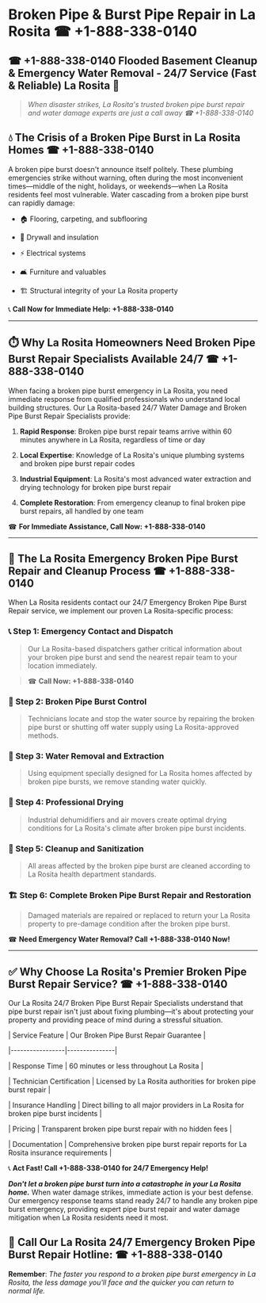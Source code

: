 # Broken Pipe & Burst Pipe Repair in La Rosita ☎ +1-888-338-0140  
## ☎ +1-888-338-0140 Flooded Basement Cleanup & Emergency Water Removal - 24/7 Service (Fast & Reliable) La Rosita 🚨  

> *When disaster strikes, La Rosita's trusted broken pipe burst repair and water damage experts are just a call away ☎ +1-888-338-0140*  

## 💧 The Crisis of a Broken Pipe Burst in La Rosita Homes ☎ +1-888-338-0140  

A broken pipe burst doesn't announce itself politely. These plumbing emergencies strike without warning, often during the most inconvenient times—middle of the night, holidays, or weekends—when La Rosita residents feel most vulnerable. Water cascading from a broken pipe burst can rapidly damage:  

* 🏠 Flooring, carpeting, and subflooring  
* 🧱 Drywall and insulation  
* ⚡ Electrical systems  
* 🛋️ Furniture and valuables  
* 🏗️ Structural integrity of your La Rosita property  

📞 **Call Now for Immediate Help: +1-888-338-0140**  

---  

## ⏱️ Why La Rosita Homeowners Need Broken Pipe Burst Repair Specialists Available 24/7 ☎ +1-888-338-0140  

When facing a broken pipe burst emergency in La Rosita, you need immediate response from qualified professionals who understand local building structures. Our La Rosita-based 24/7 Water Damage and Broken Pipe Burst Repair Specialists provide:  

1. **Rapid Response**: Broken pipe burst repair teams arrive within 60 minutes anywhere in La Rosita, regardless of time or day  
2. **Local Expertise**: Knowledge of La Rosita's unique plumbing systems and broken pipe burst repair codes  
3. **Industrial Equipment**: La Rosita's most advanced water extraction and drying technology for broken pipe burst repair  
4. **Complete Restoration**: From emergency cleanup to final broken pipe burst repairs, all handled by one team  

☎ **For Immediate Assistance, Call Now: +1-888-338-0140**  

---  

## 🔧 The La Rosita Emergency Broken Pipe Burst Repair and Cleanup Process ☎ +1-888-338-0140  

When La Rosita residents contact our 24/7 Emergency Broken Pipe Burst Repair service, we implement our proven La Rosita-specific process:  

### 📞 Step 1: Emergency Contact and Dispatch  
> Our La Rosita-based dispatchers gather critical information about your broken pipe burst and send the nearest repair team to your location immediately.  
> ☎ **Call Now: +1-888-338-0140**  

### 🚿 Step 2: Broken Pipe Burst Control  
> Technicians locate and stop the water source by repairing the broken pipe burst or shutting off water supply using La Rosita-approved methods.  

### 🌊 Step 3: Water Removal and Extraction  
> Using equipment specially designed for La Rosita homes affected by broken pipe bursts, we remove standing water quickly.  

### 💨 Step 4: Professional Drying  
> Industrial dehumidifiers and air movers create optimal drying conditions for La Rosita's climate after broken pipe burst incidents.  

### 🧼 Step 5: Cleanup and Sanitization  
> All areas affected by the broken pipe burst are cleaned according to La Rosita health department standards.  

### 🏗️ Step 6: Complete Broken Pipe Burst Repair and Restoration  
> Damaged materials are repaired or replaced to return your La Rosita property to pre-damage condition after the broken pipe burst.  

☎ **Need Emergency Water Removal? Call +1-888-338-0140 Now!**  

---  

## ✅ Why Choose La Rosita's Premier Broken Pipe Burst Repair Service? ☎ +1-888-338-0140  

Our La Rosita 24/7 Broken Pipe Burst Repair Specialists understand that pipe burst repair isn't just about fixing plumbing—it's about protecting your property and providing peace of mind during a stressful situation.  

| Service Feature | Our Broken Pipe Burst Repair Guarantee |  
|-----------------|---------------|  
| Response Time | 60 minutes or less throughout La Rosita |  
| Technician Certification | Licensed by La Rosita authorities for broken pipe burst repair |  
| Insurance Handling | Direct billing to all major providers in La Rosita for broken pipe burst incidents |  
| Pricing | Transparent broken pipe burst repair with no hidden fees |  
| Documentation | Comprehensive broken pipe burst repair reports for La Rosita insurance requirements |  

📞 **Act Fast! Call +1-888-338-0140 for 24/7 Emergency Help!**  

***Don't let a broken pipe burst turn into a catastrophe in your La Rosita home.*** When water damage strikes, immediate action is your best defense. Our emergency response teams stand ready 24/7 to handle any broken pipe burst emergency, providing expert pipe burst repair and water damage mitigation when La Rosita residents need it most.  

## 📱 Call Our La Rosita 24/7 Emergency Broken Pipe Burst Repair Hotline: ☎ +1-888-338-0140  

**Remember**: *The faster you respond to a broken pipe burst emergency in La Rosita, the less damage you'll face and the quicker you can return to normal life.*